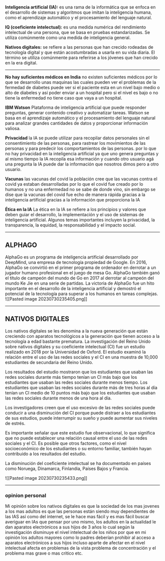 
**Inteligencia artificial (IA):** es una rama de la informática que se enfoca en el desarrollo de sistemas y algoritmos que imitan la inteligencia humana, como el aprendizaje automático y el procesamiento del lenguaje natural.

**IQ (coeficiente intelectual):** es una medida numérica del rendimiento intelectual de una persona, que se basa en pruebas estandarizadas. Se utiliza comúnmente como una medida de inteligencia general.

**Nativos digitales:** se refiere a las personas que han crecido rodeadas de tecnología digital y que están acostumbradas a usarla en su vida diaria. El término se utiliza comúnmente para referirse a los jóvenes que han crecido en la era digital.


-------------------------------------------------------------------------------------------------------------

**No hay suficientes médicos en India**
no existen suficientes médicos por lo que se desarrollo unas maquinas las cuales pueden ver el problemas de la fermedad de diabetes puede ver si el paciente esta en un nivel bajo medio o alto de diabeles y  así poder enviar a un hospital pero si el nivel es bajo o no tiene la enfermedad no tiene caso que vaya a un hospital.

**IBM Watson** 
Plataforma de inteligencia artificial que puede responder preguntas, generar contenido creativo y automatizar tareas. Watson se basa en el aprendizaje automático y el procesamiento del lenguaje natural para analizar grandes cantidades de datos y proporcionar información valiosa.

**Privacidad** 
la IA se puede utilizar para recopilar datos personales sin el consentimiento de las personas, para rastrear los movimientos de las personas y para predecir los comportamientos de las personas. por lo que no hay privacidad en la inteligencia artificial ya que uno genera preguntas y al mismo tiempo la IA recopila esa información y cuando otro usuario agá una pregunta la IA puede dar la información que nosotros dimos pero a otro usuario.

**Vacunas**
las vacunas del covid la población cree que las vacunas contra el covid ya estaban desarrolladas por lo que el covid fue creado por lo humanos y no una enfermedad no se sabe de donde vino, sin embargo se dise que la vacunas del covid fue echo de manera rápida gracias a la inteligencia artificial gracias a la información que proporciona la IA

**Ética en la IA**
La ética en la IA se refiere a los principios y valores que deben guiar el desarrollo, la implementación y el uso de sistemas de inteligencia artificial. Algunos temas importantes incluyen la privacidad, la transparencia, la equidad, la responsabilidad y el impacto social.

-------------------------------------------------------------------------------
<h2>ALPHAGO</h2>
AlphaGo es un programa de inteligencia artificial desarrollado por DeepMind, una empresa de tecnología propiedad de Google. En 2016, AlphaGo se convirtió en el primer programa de ordenador en derrotar a un jugador humano profesional en el juego de mesa Go. AlphaGo también ganó el título de campeón del mundo de Go en 2017 al derrotar al campeón del mundo Ke Jie en una serie de partidas. La victoria de AlphaGo fue un hito importante en el desarrollo de la inteligencia artificial y demostró el potencial de la tecnología para superar a los humanos en tareas complejas.
![[Pasted image 20230730235405.png]]

-------------------------------------------------------------------------------

<h2>NATIVOS DIGITALES</H2>
<p>Los nativos digitales se les denomina a la nueva generación que están creciendo con aparatos tecnológicos a la generación que tienen acceso a la tecnología a edad bastante prematura.
La investigación del Reino Unido sobre nativos digitales y su coeficiente intelectual (CI) fue un estudio realizado en 2018 por la Universidad de Oxford. El estudio examinó la relación entre el uso de las redes sociales y el CI en una muestra de 10,000 estudiantes de secundaria del Reino Unido.

Los resultados del estudio mostraron que los estudiantes que usaban las redes sociales durante más tiempo tenían un CI más bajo que los estudiantes que usaban las redes sociales durante menos tiempo. Los estudiantes que usaban las redes sociales durante más de tres horas al día tenían un CI medio de 10 puntos más bajo que los estudiantes que usaban las redes sociales durante menos de una hora al día.

Los investigadores creen que el uso excesivo de las redes sociales puede conducir a una disminución del CI porque puede distraer a los estudiantes de sus estudios, puede interrumpir su sueño y puede aumentar sus niveles de estrés.

Es importante señalar que este estudio fue observacional, lo que significa que no puede establecer una relación causal entre el uso de las redes sociales y el CI. Es posible que otros factores, como el nivel socioeconómico de los estudiantes o su entorno familiar, también hayan contribuido a los resultados del estudio.

La disminución del coeficiente intelectual se ha documentado en países como Noruega, Dinamarca, Finlandia, Países Bajos y Francia.</p>
![[Pasted image 20230730235433.png]]

-------------------------------------------------------------------------------
<h3>opinion personal</h3>
Mi opinión sobre los nativos digitales es que la sociedad de los mas jovenes a los mas adultos es que las personas están siendo muy dependientes de las IAS así como del internet, se le hace mas fácil y es mas fácil buscar averiguar en IAs que pensar por uno mismo, los adultos en la actualidad le dan aparatos electrónicos a sus hijos de 3 años lo cual según la investigación disminuye el nivel intelectual de los niños por que en mi opinión los adultos mayores como lo padres deberían prohibir al acceso a aparatos electrónicos a sus hijos incluso aparte de afectar en el nivel intelectual afecta en problemas de la vista problema de concentración y el problema mas grave o mas critico etc.